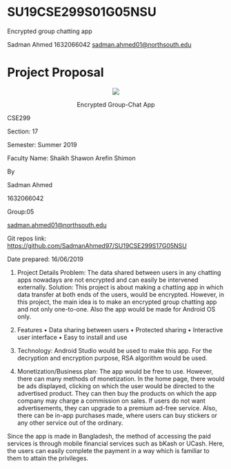 # SU19CSE299S01G05NSU
Encrypted group chatting app

Sadman Ahmed 
1632066042
sadman.ahmed01@northsouth.edu

# Project Proposal
<p align="center">
	<img src="http://old.unb.com.bd/media/imgAll/August2017/BG/NSU-Logo-201709100837.JPG">
</p>

<p align="center">	
 Encrypted Group-Chat App

 CSE299

 Section: 17

 Semester: Summer 2019

 Faculty Name: Shaikh Shawon Arefin Shimon


 By
 
 Sadman Ahmed

 1632066042 

 Group:05

 sadman.ahmed01@northsouth.edu

 Git repos link: https://github.com/SadmanAhmed97/SU19CSE299S17G05NSU

 Date prepared: 16/06/2019
</p>


1.	Project Details
Problem: The data shared between users in any chatting apps nowadays are not encrypted and can easily be intervened externally.
Solution: This project is about making a chatting app in which data transfer at both ends of the users, would be encrypted. However, in this project, the main idea is to make an encrypted group chatting app and not only one-to-one. Also the app would be made for Android OS only. 

2.	Features
•	Data sharing between users 
•	Protected sharing
•	Interactive user interface
•	Easy to install and use

3.	Technology: Android Studio would be used to make this app. For the decryption and encryption purpose, RSA algorithm would be used.

4.	Monetization/Business plan: The app would be free to use. However, there can many methods of monetization. In the home page, there would be ads displayed, clicking on which the user would be directed to the advertised product. They can then buy the products on which the app company may charge a commission on sales. If users do not want advertisements, they can upgrade to a premium ad-free service. Also, there can be in-app purchases made, where users can buy stickers or any other service out of the ordinary.

Since the app is made in Bangladesh, the method of accessing the paid services is through mobile financial services such as bKash or UCash. Here, the users can easily complete the payment in a way which is familiar to them to attain the privileges.
